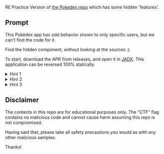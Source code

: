 RE Practice Version of [the Pokedex repo](https://github.com/skydoves/pokedex-compose) which has
some hidden 'features'.

## Prompt

This Pokèdex app has odd behavior shown to only specific users, but we can't find the code for it.

Find the hidden component, without looking at the sources :).

To start, download the APK from releases, and open it in [JADX](https://github.com/skylot/jadx).
This application can be reversed 100% statically.

<details>
  <summary>Hint 1</summary>

  The app makes use of Hilt so most code is not 'directly' connected due to generated classes.
</details>
<details>
  <summary>Hint 2</summary>

  Avoid 'diving deep' into Compose from onCreate. It is tedious to do so due to R8 Lambda Groups. Instead, try searching for suspicious strings like "Base64"
  
</details>
<details>
  <summary>Hint 3</summary>

  The app performs Dynamic Code Loading (DCL). The DCL payload is encrypted. How can we decrypt it? Where is this code?
  
</details>

## Disclaimer

The contents in this repo are for educational purposes only. The "CTF" flag contains no malicious
code and cannot cause harm assuming this repo is not compromised.

Having said that, please take all safety precautions you would as with any other malicious
samples.

Thanks!
